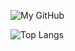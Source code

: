 ![My GitHub](https://github-readme-stats.vercel.app/api?username=JonMagon&count_private=true&show_icons=true&theme=dark&include_all_commits=true)

![Top Langs](https://github-readme-stats.vercel.app/api/top-langs/?username=JonMagon&theme=dark&hide=html,php,css&count_private=true&show_icons=true&layout=compact)
